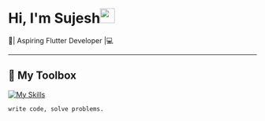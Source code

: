 # Hi, I'm Sujesh<img src="https://user-images.githubusercontent.com/42378118/110234147-e3259600-7f4e-11eb-95be-0c4047144dea.gif" width="30">

📱| Aspiring Flutter Developer |💻

---

## 🧰 My Toolbox  
[![My Skills](https://skillicons.dev/icons?i=flutter,firebase,androidstudio&theme=light)](https://skillicons.dev)

```write code, solve problems.```
